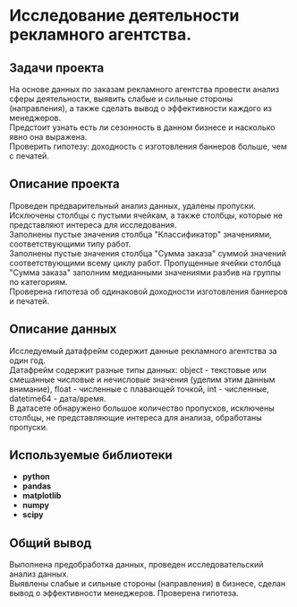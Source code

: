 # Исследование деятельности рекламного агентства.

## Задачи проекта

На основе данных по заказам рекламного агентства провести анализ сферы деятельности, выявить слабые и сильные стороны (направления), а также сделать вывод о эффективности каждого из менеджеров.  
Предстоит узнать есть ли сезонность в данном бизнесе и насколько явно она выражена.  
Проверить гипотезу: доходность с изготовления баннеров больше, чем с печатей.

## Описание проекта

Проведен предварительный анализ данных, удалены пропуски.  
Исключены столбцы с пустыми ячейкам, а также столбцы, которые не представляют интереса для исследования.  
Заполнены пустые значения столбца "Классификатор" значениями, соответствующими типу работ.  
Заполнены пустые значения столбца "Сумма заказа" суммой значений соответствующими всему циклу работ. Пропущенные ячейки столбца "Сумма заказа" заполним медианными значениями разбив на группы по категориям.   
Проверена гипотеза об одинаковой доходности изготовления баннеров и печатей.

## Описание данных

Исследуемый датафрейм содержит данные рекламного агентства за один год.     
Датафрейм содержит разные типы данных: object - текстовые или смешанные числовые и нечисловые значения (уделим этим данным внимание), float - численные с плавающей точкой, int - численные, datetime64 - дата/время.    
В датасете обнаружено большое количество пропусков, исключены столбцы, не представляющие интереса для анализа, обработаны пропуски.



## Используемые библиотеки

- **python**
- **pandas**
- **matplotlib**
- **numpy**
- **scipy**

## Общий вывод

Выполнена предобработка данных, проведен исследовательский анализ данных.   
Выявлены слабые и сильные стороны (направления) в бизнесе, сделан вывод о эффективности менеджеров.
Проверена гипотеза.
